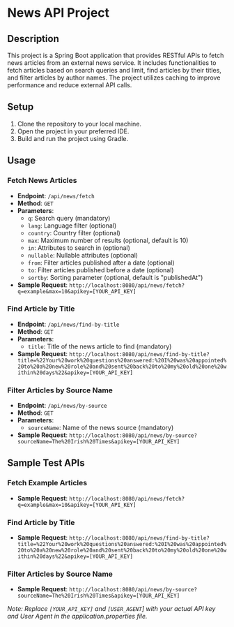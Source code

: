# News API Project

## Description
This project is a Spring Boot application that provides RESTful APIs to fetch news articles from an external news service. It includes functionalities to fetch articles based on search queries and limit, find articles by their titles, and filter articles by author names. The project utilizes caching to improve performance and reduce external API calls.

## Setup
1. Clone the repository to your local machine.
2. Open the project in your preferred IDE.
3. Build and run the project using Gradle.

## Usage

### Fetch News Articles
- **Endpoint**: `/api/news/fetch`
- **Method**: `GET`
- **Parameters**:
  - `q`: Search query (mandatory)
  - `lang`: Language filter (optional)
  - `country`: Country filter (optional)
  - `max`: Maximum number of results (optional, default is 10)
  - `in`: Attributes to search in (optional)
  - `nullable`: Nullable attributes (optional)
  - `from`: Filter articles published after a date (optional)
  - `to`: Filter articles published before a date (optional)
  - `sortby`: Sorting parameter (optional, default is "publishedAt")
- **Sample Request**: `http://localhost:8080/api/news/fetch?q=example&max=10&apikey=[YOUR_API_KEY]`

### Find Article by Title
- **Endpoint**: `/api/news/find-by-title`
- **Method**: `GET`
- **Parameters**:
  - `title`: Title of the news article to find (mandatory)
- **Sample Request**: `http://localhost:8080/api/news/find-by-title?title=%22Your%20work%20questions%20answered:%20I%20was%20appointed%20to%20a%20new%20role%20and%20sent%20back%20to%20my%20old%20one%20within%20days%22&apikey=[YOUR_API_KEY]`

### Filter Articles by Source Name
- **Endpoint**: `/api/news/by-source`
- **Method**: `GET`
- **Parameters**:
  - `sourceName`: Name of the news source (mandatory)
- **Sample Request**: `http://localhost:8080/api/news/by-source?sourceName=The%20Irish%20Times&apikey=[YOUR_API_KEY]`

## Sample Test APIs

### Fetch Example Articles
- **Sample Request**: `http://localhost:8080/api/news/fetch?q=example&max=10&apikey=[YOUR_API_KEY]`

### Find Article by Title
- **Sample Request**: `http://localhost:8080/api/news/find-by-title?title=%22Your%20work%20questions%20answered:%20I%20was%20appointed%20to%20a%20new%20role%20and%20sent%20back%20to%20my%20old%20one%20within%20days%22&apikey=[YOUR_API_KEY]`

### Filter Articles by Source Name
- **Sample Request**: `http://localhost:8080/api/news/by-source?sourceName=The%20Irish%20Times&apikey=[YOUR_API_KEY]`

*Note: Replace `[YOUR_API_KEY]` and `[USER_AGENT`] with your actual API key and User Agent in the application.properties file.*
      
